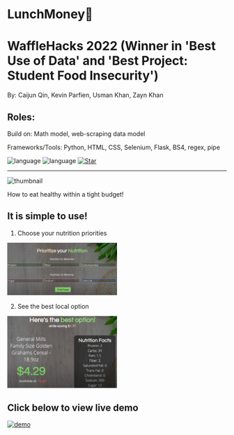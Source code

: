 # LunchMoney🥪
# WaffleHacks 2022 (Winner in 'Best Use of Data' and 'Best Project: Student Food Insecurity')
By: Caijun Qin, Kevin Parfien, Usman Khan, Zayn Khan


## Roles:
   Build on: Math model, web-scraping data model
   
   Frameworks/Tools: Python, HTML, CSS, Selenium, Flask, BS4, regex, pipe

![language](https://img.shields.io/badge/language-python3.10.4-yellow?style=plastic&logo=appveyor)
![language](https://img.shields.io/badge/language-HTML/CSS/JS-orange?style=plastic&logo=appveyor)
[![Star](https://img.shields.io/github/stars/Zeke07/WaffleHacks2022.svg?logo=github&style=social)](https://gitHub.com/Zeke07/WaffleHacks2022)

----------------------------------------------------------------------------------------------------

![thumbnail](https://challengepost-s3-challengepost.netdna-ssl.com/photos/production/software_photos/002/009/977/datas/small.jpg)

How to eat healthy within a tight budget! 

## It is simple to use!
1. Choose your nutrition priorities

<img src="https://github.com/Zeke07/WaffleHacks2022/blob/main/screenshots/prioritize_your_nutrition.png" width="50%">

2. See the best local option
<img src="https://github.com/Zeke07/WaffleHacks2022/blob/main/screenshots/best_option.png" width="50%">

## Click below to view live demo
[![demo](https://img.youtube.com/vi/mmExNnufFE8/0.jpg)](https://youtu.be/mmExNnufFE8)
